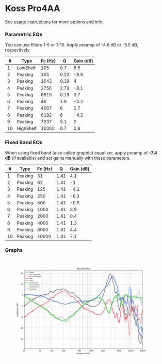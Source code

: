 # Koss Pro4AA
See [usage instructions](https://github.com/jaakkopasanen/AutoEq#usage) for more options and info.

### Parametric EQs
You can use filters 1-5 or 1-10. Apply preamp of -4.6 dB or -5.5 dB, respectively.

|   # | Type      |   Fc (Hz) |    Q |   Gain (dB) |
|-----|-----------|-----------|------|-------------|
|   1 | LowShelf  |       105 | 0.7  |         8.5 |
|   2 | Peaking   |       105 | 0.22 |        -8.8 |
|   3 | Peaking   |      1043 | 0.39 |         4   |
|   4 | Peaking   |      2756 | 2.76 |        -8.1 |
|   5 | Peaking   |      8819 | 0.18 |         3.7 |
|   6 | Peaking   |        46 | 1.9  |        -0.2 |
|   7 | Peaking   |      4067 | 6    |         1.7 |
|   8 | Peaking   |      6192 | 6    |        -4.2 |
|   9 | Peaking   |      7237 | 5.1  |         2   |
|  10 | HighShelf |     10000 | 0.7  |         0.8 |

### Fixed Band EQs
When using fixed band (also called graphic) equalizer, apply preamp of **-7.4 dB** (if available) and set gains manually with these parameters.

|   # | Type    |   Fc (Hz) |    Q |   Gain (dB) |
|-----|---------|-----------|------|-------------|
|   1 | Peaking |        31 | 1.41 |         4.1 |
|   2 | Peaking |        62 | 1.41 |        -1   |
|   3 | Peaking |       125 | 1.41 |        -4.1 |
|   4 | Peaking |       250 | 1.41 |        -6.3 |
|   5 | Peaking |       500 | 1.41 |        -0.9 |
|   6 | Peaking |      1000 | 1.41 |         3.9 |
|   7 | Peaking |      2000 | 1.41 |         0.4 |
|   8 | Peaking |      4000 | 1.41 |         1.3 |
|   9 | Peaking |      8000 | 1.41 |         4.4 |
|  10 | Peaking |     16000 | 1.41 |         7.1 |

### Graphs
![](./Koss%20Pro4AA.png)

